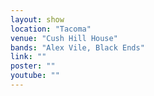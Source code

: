 ```yaml
---
layout: show
location: "Tacoma"
venue: "Cush Hill House"
bands: "Alex Vile, Black Ends"
link: ""
poster: ""
youtube: ""
---
```



